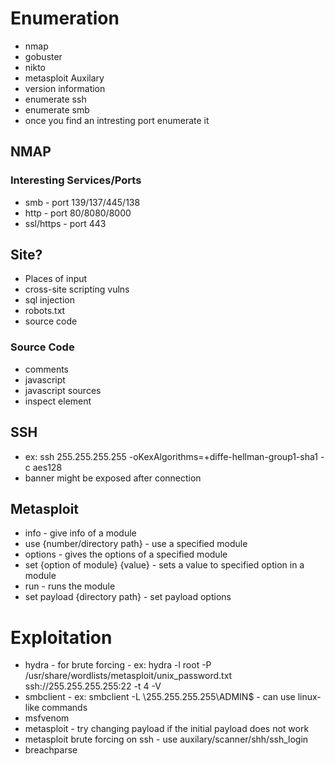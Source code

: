 # Enumeration

- nmap
- gobuster
- nikto
- metasploit Auxilary
- version information
- enumerate ssh
- enumerate smb
- once you find an intresting port enumerate it

## NMAP

### Interesting Services/Ports

- smb - port 139/137/445/138
- http - port 80/8080/8000
- ssl/https - port 443

## Site?

- Places of input
- cross-site scripting vulns
- sql injection
- robots.txt
- source code

### Source Code

- comments
- javascript
- javascript sources
- inspect element

## SSH

- ex: ssh 255.255.255.255 -oKexAlgorithms=+diffe-hellman-group1-sha1 -c aes128
- banner might be exposed after connection

## Metasploit

- info - give info of a module
- use {number/directory path} - use a specified module
- options - gives the options of a specified module
- set {option of module} {value} - sets a value to specified option in a module
- run - runs the module
- set payload {directory path} - set payload options

# Exploitation

- hydra - for brute forcing - ex: hydra -l root -P /usr/share/wordlists/metasploit/unix_password.txt ssh://255.255.255.255:22 -t 4 -V
- smbclient - ex: smbclient -L \\255.255.255.255\\ADMIN$ - can use linux-like commands
- msfvenom
- metasploit - try changing payload if the initial payload does not work
- metasploit brute forcing on ssh - use auxilary/scanner/shh/ssh_login
- breachparse